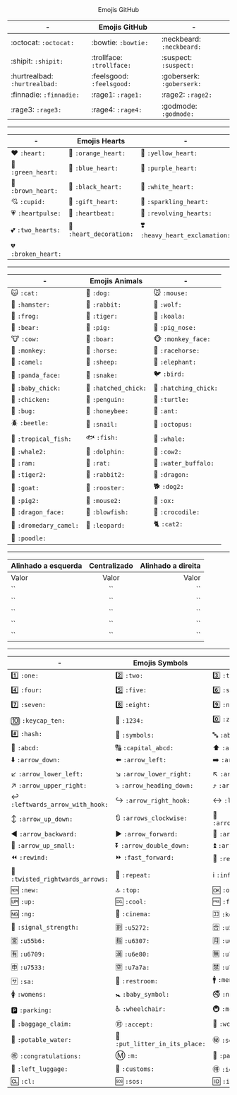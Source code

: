 <center> Emojis GitHub

| - | Emojis GitHub | - |
|---|---|---|
| :octocat: `:octocat:` | :bowtie: `:bowtie:` | :neckbeard: `:neckbeard:`  |
| :shipit: `:shipit:` | :trollface: `:trollface:` | :suspect: `:suspect:` |
| :hurtrealbad: `:hurtrealbad:` | :feelsgood: `:feelsgood:` | :goberserk: `:goberserk:` |
| :finnadie: `:finnadie:` | :rage1: `:rage1:` | :rage2: `:rage2:` |
| :rage3: `:rage3:` | :rage4: `:rage4:` | :godmode: `:godmode:` |

---

| - | Emojis Hearts | - |
---|---|---
| :heart: `:heart:` | :orange_heart: `:orange_heart:` | :yellow_heart: `:yellow_heart:` | 
| :green_heart: `:green_heart:` | :blue_heart: `:blue_heart:` | :purple_heart: `:purple_heart:` |   
| :brown_heart: `:brown_heart:` | :black_heart: `:black_heart:` | :white_heart: `:white_heart:` |
| :cupid: `:cupid:` | :gift_heart: `:gift_heart:` | :sparkling_heart: `:sparkling_heart:` |
| :heartpulse: `:heartpulse:` | :heartbeat: `:heartbeat:` | :revolving_hearts: `:revolving_hearts:` |  
| :two_hearts: `:two_hearts:` | :heart_decoration: `:heart_decoration:` | :heavy_heart_exclamation: `:heavy_heart_exclamation:` |
| :broken_heart: `:broken_heart:` |   

---  

| - | Emojis Animals | - |
|---|---|---|
| :cat: `:cat:` | :dog: `:dog:` | :mouse: `:mouse:` |
| :hamster: `:hamster:` | :rabbit: `:rabbit:` | :wolf: `:wolf:` |
| :frog: `:frog:` | :tiger: `:tiger:` | :koala: `:koala:` |
| :bear: `:bear:` | :pig: `:pig:` | :pig_nose: `:pig_nose:` |
| :cow: `:cow:` | :boar: `:boar:` | :monkey_face: `:monkey_face:` |
| :monkey: `:monkey:` | :horse: `:horse:` | :racehorse: `:racehorse:` |
| :camel: `:camel:` | :sheep: `:sheep:` | :elephant: `:elephant:` |
| :panda_face: `:panda_face:` | :snake: `:snake:` | :bird: `:bird:` |
| :baby_chick: `:baby_chick:` | :hatched_chick: `:hatched_chick:` | :hatching_chick: `:hatching_chick:` |
| :chicken: `:chicken:` | :penguin: `:penguin:` | :turtle: `:turtle:` |
| :bug: `:bug:` | :honeybee: `:honeybee:` | :ant: `:ant:` |
| :beetle: `:beetle:` | :snail: `:snail:` | :octopus: `:octopus:` |
| :tropical_fish: `:tropical_fish:` | :fish: `:fish:` | :whale: `:whale:` |
| :whale2: `:whale2:` | :dolphin: `:dolphin:` | :cow2: `:cow2:` |
| :ram: `:ram:` | :rat: `:rat:` | :water_buffalo: `:water_buffalo:` |
| :tiger2: `:tiger2:` | :rabbit2: `:rabbit2:` | :dragon: `:dragon:` |
| :goat: `:goat:` | :rooster: `:rooster:` | :dog2: `:dog2:` |
| :pig2: `:pig2:` | :mouse2: `:mouse2:` | :ox: `:ox:` |
| :dragon_face: `:dragon_face:` | :blowfish: `:blowfish:` | :crocodile: `:crocodile:` |
| :dromedary_camel: `:dromedary_camel:` | :leopard: `:leopard:` | :cat2: `:cat2:` |
| :poodle: `:poodle:` 

---  
   
Alinhado a esquerda | Centralizado | Alinhado a direita
:--------- | :------: | -------:
Valor | Valor | Valor
| `` | `` | `` | 
| `` | `` | `` | 
| `` | `` | `` | 
| `` | `` | `` | 
| `` | `` | `` |   
  
---

| - | Emojis Symbols | - |
|---|---|---|
| :one: `:one:` | :two: `:two:` | :three: `:three:` |
| :four: `:four:` | :five: `:five:` | :six: `:six:` |
| :seven: `:seven:` | :eight: `:eight:` | :nine: `:nine:` |
| :keycap_ten: `:keycap_ten:` | :1234: `:1234:` | :zero: `:zero:` |
| :hash: `:hash:` | :symbols: `:symbols:` | :abc: `:abc:` |
| :abcd: `:abcd:` | :capital_abcd: `:capital_abcd:` | :arrow_up: `:arrow_up:` |
| :arrow_down: `:arrow_down:` | :arrow_left: `:arrow_left:` | :arrow_right: `:arrow_right:` |
| :arrow_lower_left: `:arrow_lower_left:` | :arrow_lower_right: `:arrow_lower_right:` | :arrow_upper_left: `:arrow_upper_left:` |
| :arrow_upper_right: `:arrow_upper_right:` | :arrow_heading_down: `:arrow_heading_down:` | :arrow_heading_up: `:arrow_heading_up:` 
| :leftwards_arrow_with_hook: `:leftwards_arrow_with_hook:` | :arrow_right_hook: `:arrow_right_hook:` | :left_right_arrow: `:left_right_arrow:` 
| :arrow_up_down: `:arrow_up_down:` | :arrows_clockwise: `:arrows_clockwise:` | :arrows_counterclockwise: `:arrows_counterclockwise:` |
| :arrow_backward: `:arrow_backward:` | :arrow_forward: `:arrow_forward:` | :arrow_down_small: `:arrow_down_small:` |
| :arrow_up_small: `:arrow_up_small:` | :arrow_double_down: `:arrow_double_down:` | :arrow_double_up: `:arrow_double_up:` |
| :rewind: `:rewind:` | :fast_forward: `:fast_forward:` | :repeat_one: `:repeat_one:` |
| :twisted_rightwards_arrows: `:twisted_rightwards_arrows:` | :repeat: `:repeat:` | :information_source: `:information_source:` |
| :new: `:new:` | :top: `:top:` | :ok: `:ok:` |
| :up: `:up:` | :cool: `:cool:` | :free: `:free:` |
| :ng: `:ng:` | :cinema: `:cinema:` | :koko: `:koko:` |
| :signal_strength: `:signal_strength:` | :u5272: `:u5272:` | :u5408: `:u5408:` |
| :u55b6: `:u55b6:` | :u6307: `:u6307:` | :u6708: `:u6708:` |
| :u6709: `:u6709:` | :u6e80: `:u6e80:` | :u7121: `:u7121:` |
| :u7533: `:u7533:` | :u7a7a: `:u7a7a:` | :u7981: `:u7981:` |
| :sa: `:sa:` | :restroom: `:restroom:` | :mens: `:mens:` |
| :womens: `:womens:` | :baby_symbol: `:baby_symbol:` | :no_smoking: `:no_smoking:` |
| :parking: `:parking:` | :wheelchair: `:wheelchair:` | :metro: `:metro:` |
| :baggage_claim: `:baggage_claim:` | :accept: `:accept:` | :wc: `:wc:` |
| :potable_water: `:potable_water:` | :put_litter_in_its_place: `:put_litter_in_its_place:` | :secret: `:secret:` |
| :congratulations: `:congratulations:` | :m: `:m:` | :passport_control: `:passport_control:` |
| :left_luggage: `:left_luggage:` | :customs: `:customs:` | :ideograph_advantage: `:ideograph_advantage:` |
| :cl: `:cl:` | :sos: `:sos:` | :id: `:id:` |
</center>  
